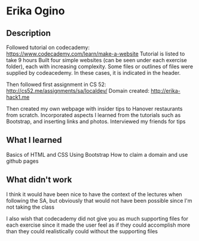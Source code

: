 # Erika Ogino 

## Description 
Followed tutorial on codecademy: https://www.codecademy.com/learn/make-a-website
Tutorial is listed to take 9 hours 
Built four simple websites (can be seen under each exercise folder), each with increasing complexity. Some files or outlines of files were supplied by codeacedemy. In these cases, it is indicated in the header.

Then followed first assignment in CS 52:
http://cs52.me/assignments/sa/localdev/
Domain created: http://erika-hack1.me

Then created my own webpage with insider tips to Hanover restaurants from scratch. Incorporated aspects I learned from the tutorials such as Bootstrap, and inserting links and photos. Interviewed my friends for tips 

## What I learned 
Basics of HTML and CSS 
Using Bootstrap 
How to claim a domain and use github pages 

## What didn't work 
I think it would have been nice to have the context of the lectures when following the SA, but obviously that would not have been possible since I'm not taking the class 

I also wish that codecademy did not give you as much supporting files for each exercise since it made the user feel as if they could accomplish more than they could realistically could without the supporting files 
